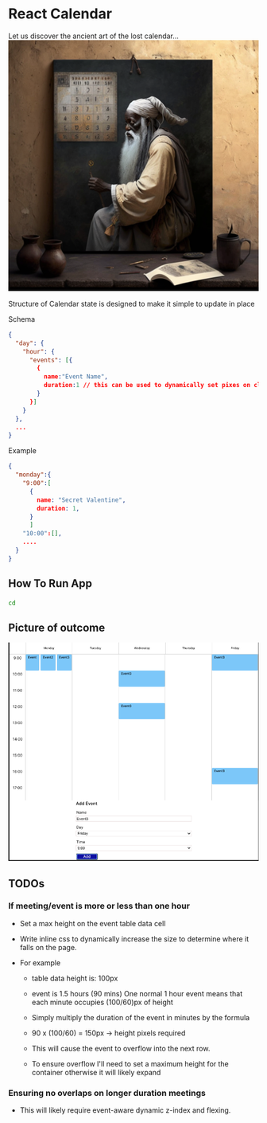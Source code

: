 # React Calendar

Let us discover the ancient art of the lost calendar...
![calendar-man](./CalendarMan.png)

Structure of Calendar state is designed to make it simple to update in place

Schema

```json
{
  "day": {
    "hour": {
      "events": [{
        {
          name:"Event Name",
          duration:1 // this can be used to dynamically set pixes on class for meetings that are more than 1 hour
        }
      }]
    }
  },
  ...
}
```

Example

```json
{
  "monday":{
    "9:00":[
      {
        name: "Secret Valentine",
        duration: 1,
      }
      ]
    "10:00":[],
    ....
  }
}
```

## How To Run App

```bash
cd 

```


## Picture of outcome

![calendar](CalendarResult.png)

## TODOs

### If meeting/event is more or less than one hour

- Set a max height on the event table data cell
- Write inline css to dynamically increase the size to determine where it falls on the page.

- For example

  - table data height is: 100px
  - event is 1.5 hours (90 mins)
    One normal 1 hour event means that each minute occupies (100/60)px of height
  - Simply multiply the duration of the event in minutes by the formula

  - 90 x (100/60) = 150px -> height pixels required
  - This will cause the event to overflow into the next row.
  - To ensure overflow I'll need to set a maximum height for the container otherwise it will likely expand

### Ensuring no overlaps on longer duration meetings

- This will likely require event-aware dynamic z-index and flexing.
